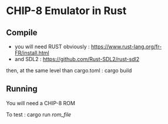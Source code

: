# CHIP-8 Emulator in Rust

## Compile

* you will need RUST obviously : https://www.rust-lang.org/fr-FR/install.html
* and SDL2 : https://github.com/Rust-SDL2/rust-sdl2

then, at the same level than cargo.toml : cargo build

## Running

You will  need a CHIP-8 ROM

To test : cargo run *rom_file*
